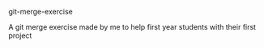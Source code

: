 git-merge-exercise

A git merge exercise made by me to help first year students with their first project
